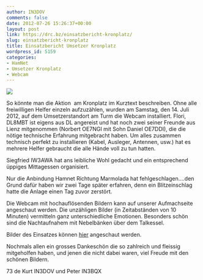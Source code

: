 ```yaml
---
author: IN3DOV
comments: false
date: 2012-07-26 15:26:37+00:00
layout: post
link: https://drc.bz/einsatzbericht-kronplatz/
slug: einsatzbericht-kronplatz
title: Einsatzbericht Umsetzer Kronplatz
wordpress_id: 5159
categories:
- HamNet
- Umsetzer Kronplatz
- Webcam
---
```


[![](https://drc.bz/wp-content/uploads/2012/07/kamera1-225x300.jpg)](https://drc.bz/wp-content/uploads/2012/07/kamera1.jpg)


So könnte man die Aktion  am Kronplatz im Kurztext beschreiben. Ohne alle freiwilligen Helfer einzeln aufzuzählen, wurden am Samstag, den 14. Juli 2012, auf dem Umsetzerstandort am Turm die Webcam installiert. Flori, DL8MBT ist eigens aus DL angereist und hat noch zwei seiner Freunde aus Lienz mitgenommen (Norbert OE7NGI mit Sohn Daniel OE7DDI), die die nötige technische Erfahrung mitgebracht haben. Um alles zusammen technisch perfekt zu installieren (Kabel, Ausleger, Antennen, usw.) hat es mehrere Helfer gebraucht die alle Hände voll zu tun hatten.




Siegfried IW3AWA hat ans leibliche Wohl gedacht und ein entsprechend üppiges Mittagessen organisiert.




Nur die Anbindung Hamnet Richtung Marmolada hat fehlgeschlagen….den Grund dafür haben wir zwei Tage später erfahren, denn ein Blitzeinschlag hatte die Anlage einen Tag zuvor zerstört.




Die Webcam mit hochauflösenden Bildern kann auf unserer Aufmachseite angeschaut werden. Die unzähligen Bilder (in Zeitabständen von 10 Minuten) vermitteln ganz unterschiedliche Emotionen. Besonders schön sind die Nachtaufnahem mit Nebelbänken über dem Talkessel.




Bilder des Einsatzes können [hier](http://www.foto-webcam.eu/webcam/bilder/2012-07-14-kronplatz/) angeschaut werden.




Nochmals allen ein grosses Dankeschön die so zahlreich und fleissig mitgeholfen haben, und jenen die nicht dabei waren, viel Freude mit den schönen Bildern.




73 de Kurt IN3DOV und Peter IN3BQX
